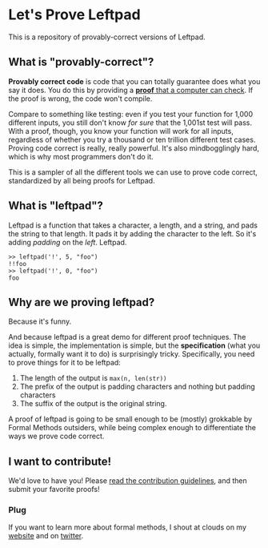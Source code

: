 # Let's Prove Leftpad

This is a repository of provably-correct versions of Leftpad.

## What is "provably-correct"?

**Provably correct code** is code that you can totally guarantee does what you say it does. You do this by providing a [**proof** that a computer can check](https://en.wikipedia.org/wiki/Formal_methods). If the proof is wrong, the code won't compile.

Compare to something like testing: even if you test your function for 1,000 different inputs, you still don't know _for sure_ that the 1,001st test will pass. With a proof, though, you know your function will work for all inputs, regardless of whether you try a thousand or ten trillion different test cases. Proving code correct is really, really powerful. It's also mindbogglingly hard, which is why most programmers don't do it.

This is a sampler of all the different tools we can use to prove code correct, standardized by all being proofs for Leftpad.

## What is "leftpad"?

Leftpad is a function that takes a character, a length, and a string, and pads the string to that length. It pads it by adding the character to the left. So it's adding *padding* on the *left*. Leftpad.

```
>> leftpad('!', 5, "foo")
!!foo
>> leftpad('!', 0, "foo")
foo
```

## Why are we proving leftpad?

Because it's funny.

And because leftpad is a great demo for different proof techniques. The idea is simple, the implementation is simple, but the **specification** (what you actually, formally want it to do) is surprisingly tricky. Specifically, you need to prove things for it to be leftpad:

1. The length of the output is `max(n, len(str))`
2. The prefix of the output is padding characters and nothing but padding characters
3. The suffix of the output is the original string.

A proof of leftpad is going to be small enough to be (mostly) grokkable by Formal Methods outsiders, while being complex enough to differentiate the ways we prove code correct.

## I want to contribute!

We'd love to have you! Please [read the contribution guidelines](https://github.com/hwayne/lets-prove-leftpad/blob/master/CONTRIBUTING.md), and then submit your favorite proofs!

### Plug

If you want to learn more about formal methods, I shout at clouds on my [website](https://hillelwayne.com) and on [twitter](https://twitter.com/Hillelogram).
